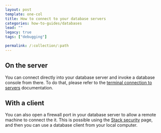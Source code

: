 ```yaml
---
layout: post
template: one-col
title: How to connect to your database servers
categories: how-to-guides/databases
lead: ""
legacy: true
tags: ["debugging"]

permalink: /:collection/:path
---
```


## On the server

You can connect directly into your database server and invoke a database console from there. To do that, please refer to the [terminal connection to servers](/legacy_docker/how-to-guides/deployment/shells/ssh.html) documentation.


## With a client

You can also open a firewall port in your database server to allow a remote machine to connect the it. This is possible using the [Stack security](/legacy_docker/tutorials/service-network-configuration.html) page, and then you can use a database client from your local computer.

